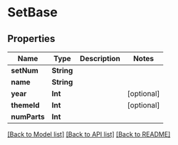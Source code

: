 # SetBase

## Properties
Name | Type | Description | Notes
------------ | ------------- | ------------- | -------------
**setNum** | **String** |  | 
**name** | **String** |  | 
**year** | **Int** |  | [optional] 
**themeId** | **Int** |  | [optional] 
**numParts** | **Int** |  | 

[[Back to Model list]](../README.md#documentation-for-models) [[Back to API list]](../README.md#documentation-for-api-endpoints) [[Back to README]](../README.md)


